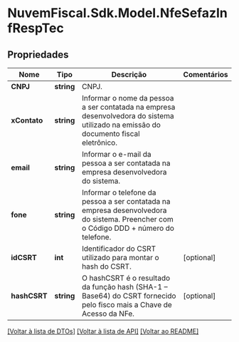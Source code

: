 # NuvemFiscal.Sdk.Model.NfeSefazInfRespTec

## Propriedades

Nome | Tipo | Descrição | Comentários
------------ | ------------- | ------------- | -------------
**CNPJ** | **string** | CNPJ. | 
**xContato** | **string** | Informar o nome da pessoa a ser contatada na empresa desenvolvedora do sistema utilizado na emissão do documento fiscal eletrônico. | 
**email** | **string** | Informar o e-mail da pessoa a ser contatada na empresa desenvolvedora do sistema. | 
**fone** | **string** | Informar o telefone da pessoa a ser contatada na empresa desenvolvedora do sistema. Preencher com o Código DDD + número do telefone. | 
**idCSRT** | **int** | Identificador do CSRT utilizado para montar o hash do CSRT. | [optional] 
**hashCSRT** | **string** | O hashCSRT é o resultado da função hash (SHA-1 – Base64) do CSRT fornecido pelo fisco mais a Chave de Acesso da NFe. | [optional] 

[[Voltar à lista de DTOs]](../README.md#documentation-for-models) [[Voltar à lista de API]](../README.md#documentation-for-api-endpoints) [[Voltar ao README]](../README.md)


